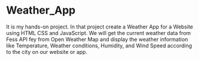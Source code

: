 # Weather_App
It is my hands-on project. In that project create a Weather App for a Website using HTML CSS and JavaScript. We will get the current weather data from Fess API fey from Open Weather Map and display the weather information like Temperature,  Weather conditions, Humidity, and Wind Speed according to the city on our website or app. 
